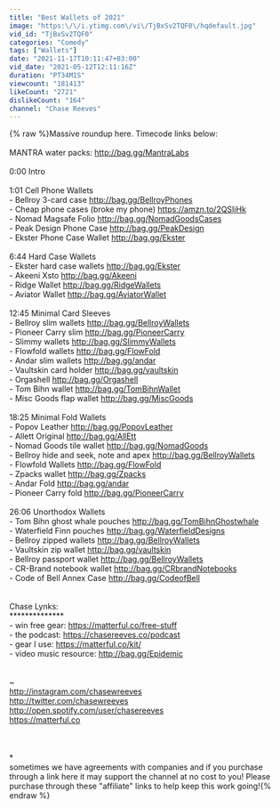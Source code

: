 ```yaml
---
title: "Best Wallets of 2021"
image: "https:\/\/i.ytimg.com\/vi\/TjBxSv2TQF0\/hqdefault.jpg"
vid_id: "TjBxSv2TQF0"
categories: "Comedy"
tags: ["Wallets"]
date: "2021-11-17T10:11:47+03:00"
vid_date: "2021-05-12T12:11:16Z"
duration: "PT34M1S"
viewcount: "181413"
likeCount: "2721"
dislikeCount: "164"
channel: "Chase Reeves"
---
```

{% raw %}Massive roundup here. Timecode links below: <br /><br />MANTRA water packs: <a rel="nofollow" target="blank" href="http://bag.gg/MantraLabs">http://bag.gg/MantraLabs</a><br /><br />0:00 Intro<br /><br />1:01 Cell Phone Wallets<br />- Bellroy 3-card case <a rel="nofollow" target="blank" href="http://bag.gg/BellroyPhones">http://bag.gg/BellroyPhones</a><br />- Cheap phone cases (broke my phone) <a rel="nofollow" target="blank" href="https://amzn.to/2QSIjHk">https://amzn.to/2QSIjHk</a><br />- Nomad Magsafe Folio <a rel="nofollow" target="blank" href="http://bag.gg/NomadGoodsCases">http://bag.gg/NomadGoodsCases</a><br />- Peak Design Phone Case <a rel="nofollow" target="blank" href="http://bag.gg/PeakDesign">http://bag.gg/PeakDesign</a><br />- Ekster Phone Case Wallet <a rel="nofollow" target="blank" href="http://bag.gg/Ekster">http://bag.gg/Ekster</a><br /><br />6:44 Hard Case Wallets<br />- Ekster hard case wallets <a rel="nofollow" target="blank" href="http://bag.gg/Ekster">http://bag.gg/Ekster</a><br />- Akeeni Xsto <a rel="nofollow" target="blank" href="http://bag.gg/Akeeni">http://bag.gg/Akeeni</a><br />- Ridge Wallet <a rel="nofollow" target="blank" href="http://bag.gg/RidgeWallets">http://bag.gg/RidgeWallets</a><br />- Aviator Wallet <a rel="nofollow" target="blank" href="http://bag.gg/AviatorWallet">http://bag.gg/AviatorWallet</a><br /><br />12:45 Minimal Card Sleeves<br />- Bellroy slim wallets <a rel="nofollow" target="blank" href="http://bag.gg/BellroyWallets">http://bag.gg/BellroyWallets</a><br />- Pioneer Carry slim <a rel="nofollow" target="blank" href="http://bag.gg/PioneerCarry">http://bag.gg/PioneerCarry</a><br />- Slimmy wallets <a rel="nofollow" target="blank" href="http://bag.gg/SlimmyWallets">http://bag.gg/SlimmyWallets</a><br />- Flowfold wallets <a rel="nofollow" target="blank" href="http://bag.gg/FlowFold">http://bag.gg/FlowFold</a><br />- Andar slim wallets <a rel="nofollow" target="blank" href="http://bag.gg/andar">http://bag.gg/andar</a><br />- Vaultskin card holder <a rel="nofollow" target="blank" href="http://bag.gg/vaultskin">http://bag.gg/vaultskin</a><br />- Orgashell <a rel="nofollow" target="blank" href="http://bag.gg/Orgashell">http://bag.gg/Orgashell</a><br />- Tom Bihn wallet <a rel="nofollow" target="blank" href="http://bag.gg/TomBihnWallet">http://bag.gg/TomBihnWallet</a><br />- Misc Goods flap wallet <a rel="nofollow" target="blank" href="http://bag.gg/MiscGoods">http://bag.gg/MiscGoods</a><br /><br />18:25 Minimal Fold Wallets<br />- Popov Leather <a rel="nofollow" target="blank" href="http://bag.gg/PopovLeather">http://bag.gg/PopovLeather</a><br />- Allett Original <a rel="nofollow" target="blank" href="http://bag.gg/AllEtt">http://bag.gg/AllEtt</a><br />- Nomad Goods tile wallet <a rel="nofollow" target="blank" href="http://bag.gg/NomadGoods">http://bag.gg/NomadGoods</a><br />- Bellroy hide and seek, note and apex <a rel="nofollow" target="blank" href="http://bag.gg/BellroyWallets">http://bag.gg/BellroyWallets</a><br />- Flowfold Wallets <a rel="nofollow" target="blank" href="http://bag.gg/FlowFold">http://bag.gg/FlowFold</a><br />- Zpacks wallet <a rel="nofollow" target="blank" href="http://bag.gg/Zpacks">http://bag.gg/Zpacks</a><br />- Andar Fold <a rel="nofollow" target="blank" href="http://bag.gg/andar">http://bag.gg/andar</a><br />- Pioneer Carry fold <a rel="nofollow" target="blank" href="http://bag.gg/PioneerCarry">http://bag.gg/PioneerCarry</a><br /><br />26:06 Unorthodox Wallets<br />- Tom Bihn ghost whale pouches <a rel="nofollow" target="blank" href="http://bag.gg/TomBihnGhostwhale">http://bag.gg/TomBihnGhostwhale</a><br />- Waterfield Finn pouches <a rel="nofollow" target="blank" href="http://bag.gg/WaterfieldDesigns">http://bag.gg/WaterfieldDesigns</a><br />- Bellroy zipped wallets <a rel="nofollow" target="blank" href="http://bag.gg/BellroyWallets">http://bag.gg/BellroyWallets</a><br />- Vaultskin zip wallet <a rel="nofollow" target="blank" href="http://bag.gg/vaultskin">http://bag.gg/vaultskin</a><br />- Bellroy passport wallet <a rel="nofollow" target="blank" href="http://bag.gg/BellroyWallets">http://bag.gg/BellroyWallets</a><br />- CR-Brand notebook wallet <a rel="nofollow" target="blank" href="http://bag.gg/CRbrandNotebooks">http://bag.gg/CRbrandNotebooks</a><br />- Code of Bell Annex Case <a rel="nofollow" target="blank" href="http://bag.gg/CodeofBell">http://bag.gg/CodeofBell</a><br /><br /><br />Chase Lynks:<br />**************<br />- win free gear: <a rel="nofollow" target="blank" href="https://matterful.co/free-stuff">https://matterful.co/free-stuff</a><br />- the podcast: <a rel="nofollow" target="blank" href="https://chasereeves.co/podcast">https://chasereeves.co/podcast</a><br />- gear I use: <a rel="nofollow" target="blank" href="https://matterful.co/kit/">https://matterful.co/kit/</a><br />- video music resource: <a rel="nofollow" target="blank" href="http://bag.gg/Epidemic">http://bag.gg/Epidemic</a><br /><br /><br />~ <br /><a rel="nofollow" target="blank" href="http://instagram.com/chasewreeves">http://instagram.com/chasewreeves</a><br /><a rel="nofollow" target="blank" href="http://twitter.com/chasewreeves">http://twitter.com/chasewreeves</a><br /><a rel="nofollow" target="blank" href="http://open.spotify.com/user/chasereeves">http://open.spotify.com/user/chasereeves</a><br /><a rel="nofollow" target="blank" href="https://matterful.co">https://matterful.co</a><br /><br /><br /><br />*<br />sometimes we have agreements with companies and if you purchase through a link here it may support the channel at no cost to you! Please purchase through these &quot;affiliate&quot; links to help keep this work going!{% endraw %}
